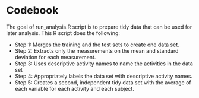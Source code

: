 Codebook
=============
The goal of run_analysis.R script is to prepare tidy data that can be used for later analysis. This R script does the following:
* Step 1: Merges the training and the test sets to create one data set.
* Step 2: Extracts only the measurements on the mean and standard deviation for each measurement. 
* Step 3: Uses descriptive activity names to name the activities in the data set
* Step 4: Appropriately labels the data set with descriptive activity names. 
* Step 5: Creates a second, independent tidy data set with the average of each variable for each activity and each subject. 
